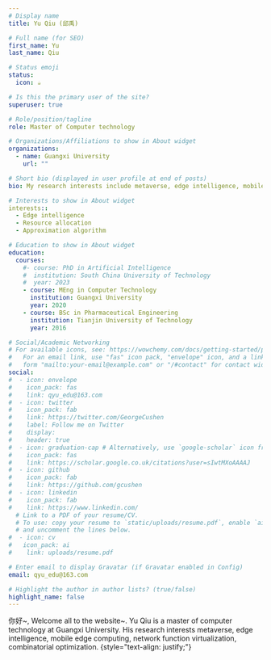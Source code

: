 ```yaml
---
# Display name
title: Yu Qiu (邱禹)

# Full name (for SEO)
first_name: Yu
last_name: Qiu

# Status emoji
status:
  icon: ☕️

# Is this the primary user of the site?
superuser: true

# Role/position/tagline
role: Master of Computer technology

# Organizations/Affiliations to show in About widget
organizations:
  - name: Guangxi University
    url: ""

# Short bio (displayed in user profile at end of posts)
bio: My research interests include metaverse, edge intelligence, mobile edge computing, network function virtualization, combinatorial optimization.

# Interests to show in About widget
interests::
  - Edge intelligence
  - Resource allocation
  - Approximation algorithm

# Education to show in About widget
education:
  courses:
    #- course: PhD in Artificial Intelligence
    #  institution: South China University of Technology
    #  year: 2023
    - course: MEng in Computer Technology
      institution: Guangxi University
      year: 2020
    - course: BSc in Pharmaceutical Engineering
      institution: Tianjin University of Technology
      year: 2016

# Social/Academic Networking
# For available icons, see: https://wowchemy.com/docs/getting-started/page-builder/#icons
#   For an email link, use "fas" icon pack, "envelope" icon, and a link in the
#   form "mailto:your-email@example.com" or "/#contact" for contact widget.
social:
#  - icon: envelope
#    icon_pack: fas
#    link: qyu_edu@163.com
#  - icon: twitter
#    icon_pack: fab
#    link: https://twitter.com/GeorgeCushen
#    label: Follow me on Twitter
#    display:
#    header: true
#  - icon: graduation-cap # Alternatively, use `google-scholar` icon from `ai` icon pack
#    icon_pack: fas
#    link: https://scholar.google.co.uk/citations?user=sIwtMXoAAAAJ
#  - icon: github
#    icon_pack: fab
#    link: https://github.com/gcushen
#  - icon: linkedin
#    icon_pack: fab
#    link: https://www.linkedin.com/
  # Link to a PDF of your resume/CV.
  # To use: copy your resume to `static/uploads/resume.pdf`, enable `ai` icons in `params.yaml`,
  # and uncomment the lines below.
#  - icon: cv
#   icon_pack: ai
#    link: uploads/resume.pdf

# Enter email to display Gravatar (if Gravatar enabled in Config)
email: qyu_edu@163.com

# Highlight the author in author lists? (true/false)
highlight_name: false
---
```


 你好~, Welcome all to the website~. Yu Qiu is a master of computer technology at Guangxi University. His research interests  metaverse, edge intelligence, mobile edge computing, network function virtualization, combinatorial optimization.
{style="text-align: justify;"}
